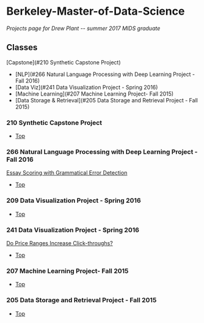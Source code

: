 # Berkeley-Master-of-Data-Science
<i>Projects page for Drew Plant -- summer 2017 MIDS graduate</i>

## Classes
[Capstone](#210 Synthetic Capstone Project)
   * [NLP](#266 Natural Language Processing with Deep Learning Project - Fall 2016)
   * [Data Viz](#241 Data Visualization Project - Spring 2016)
   * [Machine Learning](#207 Machine Learning Project- Fall 2015)
   * [Data Storage & Retrieval](#205 Data Storage and Retrieval Project - Fall 2015)
   
### 210 Synthetic Capstone Project
   * [Top](#berkeley-master-of-data-science)

### 266 Natural Language Processing with Deep Learning Project - Fall 2016
[Essay Scoring with Grammatical Error Detection]()
   * [Top](#berkeley-master-of-data-science)

### 209 Data Visualization Project - Spring 2016
[]()
   * [Top](#berkeley-master-of-data-science)

### 241 Data Visualization Project - Spring 2016
[Do Price Ranges Increase Click-throughs?](https://arxiv.org/abs/1610.05562)
   * [Top](#berkeley-master-of-data-science)

### 207 Machine Learning Project- Fall 2015
[]()
   * [Top](#berkeley-master-of-data-science)

### 205 Data Storage and Retrieval Project - Fall 2015
[]()
   * [Top](#berkeley-master-of-data-science)
